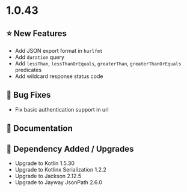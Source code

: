 # 1.0.43

## ⭐ New Features

- Add JSON export format in `hurlfmt`
- Add `duration` query
- Add `lessThan`, `lessThanOrEquals`, `greaterThan`, `greaterThanOrEquals` predicates
- Add wildcard response status code

## 🐞 Bug Fixes

- Fix basic authentication support in url

## 📔 Documentation

## 🔨 Dependency Added / Upgrades

- Upgrade to Kotlin 1.5.30
- Upgrade to Kotlinx Serialization 1.2.2
- Upgrade to Jackson 2.12.5
- Upgrade to Jayway JsonPath 2.6.0

